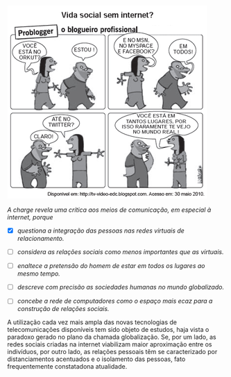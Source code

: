 

![](76360c8d-9269-53fb-39d9-11bc07d7f8d1.png)

*A charge revela uma crítica aos meios de comunicação, em especial à internet, porque*



- [x] *questiona a integração das pessoas nas redes virtuais de relacionamento.*
- [ ] *considera as relações sociais como menos importantes que as virtuais.*
- [ ] *enaltece a pretensão do homem de estar em todos os lugares ao mesmo tempo.*
- [ ] *descreve com precisão as sociedades humanas no mundo globalizado.*
- [ ] *concebe a rede de computadores como o espaço mais ecaz para a construção de relações sociais.*


A utilização cada vez mais ampla das novas tecnologias de telecomunicações disponíveis tem sido objeto de estudos, haja vista o paradoxo gerado no plano da chamada globalização. Se, por um lado, as redes sociais criadas na internet viabilizam maior aproximação entre os indivíduos, por outro lado, as relações pessoais têm se caracterizado por distanciamentos acentuados e o isolamento das pessoas, fato frequentemente constatadona atualidade.
